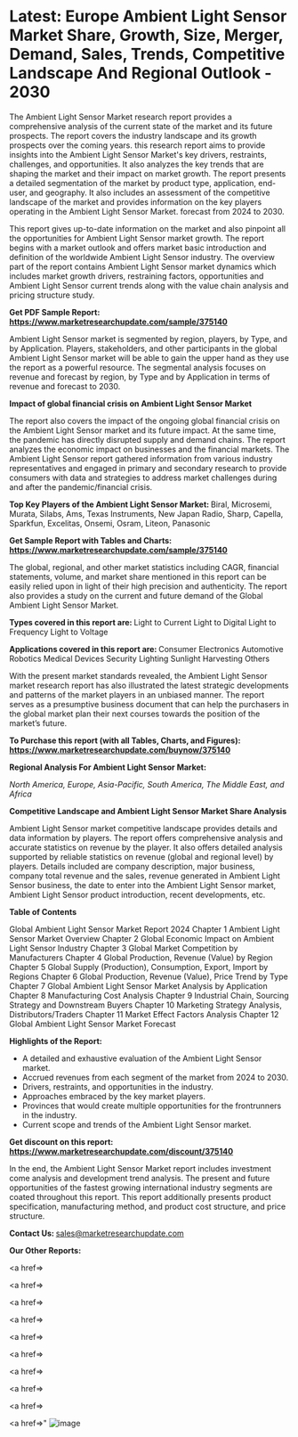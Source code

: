 # Latest: Europe Ambient Light Sensor Market Share, Growth, Size, Merger, Demand, Sales, Trends, Competitive Landscape And Regional Outlook - 2030

The Ambient Light Sensor Market research report provides a comprehensive analysis of the current state of the market and its future prospects. The report covers the industry landscape and its growth prospects over the coming years. this research report aims to provide insights into the Ambient Light Sensor Market's key drivers, restraints, challenges, and opportunities. It also analyzes the key trends that are shaping the market and their impact on market growth. The report presents a detailed segmentation of the market by product type, application, end-user, and geography. It also includes an assessment of the competitive landscape of the market and provides information on the key players operating in the Ambient Light Sensor Market. forecast from 2024 to 2030.

This report gives up-to-date information on the market and also pinpoint all the opportunities for Ambient Light Sensor market growth. The report begins with a market outlook and offers market basic introduction and definition of the worldwide Ambient Light Sensor industry. The overview part of the report contains Ambient Light Sensor market dynamics which includes market growth drivers, restraining factors, opportunities and Ambient Light Sensor current trends along with the value chain analysis and pricing structure study.

<strong><b>Get PDF Sample Report: <a href=https://www.marketresearchupdate.com/sample/375140>https://www.marketresearchupdate.com/sample/375140</a></b></strong>

Ambient Light Sensor market is segmented by region, players, by Type, and by Application. Players, stakeholders, and other participants in the global Ambient Light Sensor market will be able to gain the upper hand as they use the report as a powerful resource. The segmental analysis focuses on revenue and forecast by region, by Type and by Application in terms of revenue and forecast to 2030.

<strong><b>Impact of global financial crisis on Ambient Light Sensor Market</b></strong>

The report also covers the impact of the ongoing global financial crisis on the Ambient Light Sensor market and its future impact. At the same time, the pandemic has directly disrupted supply and demand chains. The report analyzes the economic impact on businesses and the financial markets. The Ambient Light Sensor report gathered information from various industry representatives and engaged in primary and secondary research to provide consumers with data and strategies to address market challenges during and after the pandemic/financial crisis.

<strong><b>Top Key Players of the Ambient Light Sensor Market:
</b></strong>Biral, Microsemi, Murata, Silabs, Ams, Texas Instruments, New Japan Radio, Sharp, Capella, Sparkfun, Excelitas, Onsemi, Osram, Liteon, Panasonic<strong><b>
</b></strong>

<strong><b>Get Sample Report with Tables and Charts: <a href=https://www.marketresearchupdate.com/sample/375140>https://www.marketresearchupdate.com/sample/375140</a></b></strong>

The global, regional, and other market statistics including CAGR, financial statements, volume, and market share mentioned in this report can be easily relied upon in light of their high precision and authenticity. The report also provides a study on the current and future demand of the Global Ambient Light Sensor Market.

<strong><b>Types covered in this report are:
</b></strong>Light to Current
Light to Digital
Light to Frequency
Light to Voltage<strong><b>
</b></strong>

<strong><b>Applications covered in this report are:
</b></strong>Consumer Electronics
Automotive
Robotics
Medical Devices
Security Lighting
Sunlight Harvesting
Others<strong><b>
</b></strong>

With the present market standards revealed, the Ambient Light Sensor market research report has also illustrated the latest strategic developments and patterns of the market players in an unbiased manner. The report serves as a presumptive business document that can help the purchasers in the global market plan their next courses towards the position of the market’s future.

<strong><b>To Purchase this report (with all Tables, Charts, and Figures): <a href=https://www.marketresearchupdate.com/buynow/375140>https://www.marketresearchupdate.com/buynow/375140</a></b></strong>

<strong><b>Regional Analysis For Ambient Light Sensor Market:</b></strong>

<em><i>North America, Europe, Asia-Pacific, South America, The Middle East, and Africa</i></em>

<strong><b>Competitive Landscape and Ambient Light Sensor Market Share Analysis</b></strong>

Ambient Light Sensor market competitive landscape provides details and data information by players. The report offers comprehensive analysis and accurate statistics on revenue by the player. It also offers detailed analysis supported by reliable statistics on revenue (global and regional level) by players. Details included are company description, major business, company total revenue and the sales, revenue generated in Ambient Light Sensor business, the date to enter into the Ambient Light Sensor market, Ambient Light Sensor product introduction, recent developments, etc.

<strong><b>Table of Contents</b></strong>

Global Ambient Light Sensor Market Report 2024
Chapter 1 Ambient Light Sensor Market Overview
Chapter 2 Global Economic Impact on Ambient Light Sensor Industry
Chapter 3 Global Market Competition by Manufacturers
Chapter 4 Global Production, Revenue (Value) by Region
Chapter 5 Global Supply (Production), Consumption, Export, Import by Regions
Chapter 6 Global Production, Revenue (Value), Price Trend by Type
Chapter 7 Global Ambient Light Sensor Market Analysis by Application
Chapter 8 Manufacturing Cost Analysis
Chapter 9 Industrial Chain, Sourcing Strategy and Downstream Buyers
Chapter 10 Marketing Strategy Analysis, Distributors/Traders
Chapter 11 Market Effect Factors Analysis
Chapter 12 Global Ambient Light Sensor Market Forecast

<strong><b>Highlights of the Report:</b></strong>

- A detailed and exhaustive evaluation of the Ambient Light Sensor market.
- Accrued revenues from each segment of the market from 2024 to 2030.
- Drivers, restraints, and opportunities in the industry.
- Approaches embraced by the key market players.
- Provinces that would create multiple opportunities for the frontrunners in the industry.
- Current scope and trends of the Ambient Light Sensor market.

<strong><b>Get discount on this report: <a href=https://www.marketresearchupdate.com/discount/375140>https://www.marketresearchupdate.com/discount/375140</a></b></strong>

In the end, the Ambient Light Sensor Market report includes investment come analysis and development trend analysis. The present and future opportunities of the fastest growing international industry segments are coated throughout this report. This report additionally presents product specification, manufacturing method, and product cost structure, and price structure.

<strong><b>Contact Us:
</b></strong>sales@marketresearchupdate.com

<strong>Our Other Reports:</strong>

<a href=></a>

<a href=></a>

<a href=></a>

<a href=></a>

<a href=></a>

<a href=></a>

<a href=></a>

<a href=></a>

<a href=></a>

<a href=></a>"
![image](https://github.com/Gayatrikarjule/Market-Analysis-360/assets/97346546/aae47df6-1549-457a-8f5e-f5d9e4e7f673)
